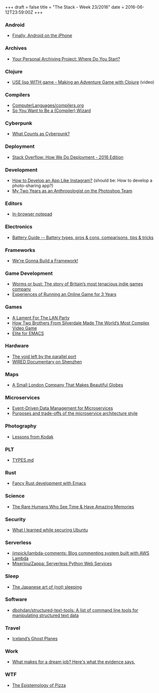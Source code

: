 +++
draft = false
title = "The Stack - Week 23/2016"
date = 2016-06-12T23:59:00Z
+++



### Android

 - [Finally, Android on the iPhone][Finallyandroidontheiphonetendigi]

[Finallyandroidontheiphonetendigi]: https://blog.tendigi.com/finally-android-on-the-iphone-99b0c8b3adc#.6o6o3zte0



### Archives

 - [Your Personal Archiving Project: Where Do You Start?][Yourpersonalarchivingprojectwheredoyoustartthesignaldigitalpreservation]

[Yourpersonalarchivingprojectwheredoyoustartthesignaldigitalpreservation]: http://blogs.loc.gov/digitalpreservation/2016/05/how-to-begin-a-personal-archiving-project/



### Clojure

 - [USE lisp WITH game - Making an Adventure Game with Clojure][Uselispwithgamemakinganadventuregamewithclojurebrycecovertyoutube] (video)

[Uselispwithgamemakinganadventuregamewithclojurebrycecovertyoutube]: https://www.youtube.com/watch?v=lql2yFXzKUs



### Compilers

 - [ComputerLanguages/compilers.org][Computerlanguagescompilersorgatmastermellingcomputerlanguages]
 - [So You Want to Be a (Compiler) Wizard][Soyouwanttobeacompilerwizarddealloc]

[Computerlanguagescompilersorgatmastermellingcomputerlanguages]: https://github.com/melling/ComputerLanguages/blob/master/compilers.org
[Soyouwanttobeacompilerwizarddealloc]: http://belkadan.com/blog/2016/05/So-You-Want-To-Be-A-Compiler-Wizard/



### Cyberpunk

 - [What Counts as Cyberpunk?][Whatcountsascyberpunkexolymph]

[Whatcountsascyberpunkexolymph]: https://exolymph.news/2016/06/08/what-counts-as-cyberpunk/



### Deployment

 - [Stack Overflow: How We Do Deployment - 2016 Edition][Nickcraverstackoverflowhowwedodeployment2016edition]

[Nickcraverstackoverflowhowwedodeployment2016edition]: https://nickcraver.com/blog/2016/05/03/stack-overflow-how-we-do-deployment-2016-edition/



### Development

 - [How to Develop an App Like Instagram?][Howtodevelopanapplikeinstagram] (should be: How to develop a photo-sharing app?)
 - [My Two Years as an Anthropologist on the Photoshop Team][Mytwoyearsasananthropologistonthephotoshopteamstartupstudygroupssgmedium]

[Howtodevelopanapplikeinstagram]: http://mlsdev.com/en/blog/70-how-to-develop-an-app-like-instagram
[Mytwoyearsasananthropologistonthephotoshopteamstartupstudygroupssgmedium]: https://medium.com/startup-study-group/my-two-years-as-an-anthropologist-on-the-photoshop-team-e700acb7d3d5#.77si4rwxx



### Editors

 - [In-browser notepad][Inbrowsernotepad]

[Inbrowsernotepad]: https://thejunkland.com/blog/improving-on-the-in-browser-notepad-script.html



### Electronics

 - [Battery Guide -- Battery types, pros & cons, comparisons, tips & tricks][Batteryguidebatterytypesprosconscomparisonstipstricks]

[Batteryguidebatterytypesprosconscomparisonstipstricks]: http://michaelbluejay.com/batteries/



### Frameworks

 - [We're Gonna Build a Framework!][Dylanbeattieweregonnabuildaframework]

[Dylanbeattieweregonnabuildaframework]: http://www.dylanbeattie.net/2016/05/were-gonna-build-framework.html



### Game Development

 - [Worms or bust: The story of Britain’s most tenacious indie games company][Wormsorbustthestoryofbritainsmosttenaciousindiegamescompanyarstechnica]
 - [Experiences of Running an Online Game for 3 Years][Experiencesofrunninganonlinegamefor3yearshookraceanimblogfornow]

[Wormsorbustthestoryofbritainsmosttenaciousindiegamescompanyarstechnica]: http://arstechnica.com/gaming/2016/06/history-of-team17-and-worms/
[Experiencesofrunninganonlinegamefor3yearshookraceanimblogfornow]: https://hookrace.net/blog/ddnet-evolution-architecture-technology/



### Games

 - [A Lament For The LAN Party][Alamentforthelanpartyrockpapershotgun]
 - [How Two Brothers From Silverdale Made The World’s Most Complex Video Game][Howtwobrothersfromsilverdalemadetheworldsmostcomplexvideogameseattleweekly]
 - [Elite for EMACS][Eliteforemacs]

[Alamentforthelanpartyrockpapershotgun]: https://www.rockpapershotgun.com/2016/06/09/lan-party-starcraft-nineties/
[Howtwobrothersfromsilverdalemadetheworldsmostcomplexvideogameseattleweekly]: http://www.seattleweekly.com/arts/enormous-dwarf-2610456/
[Eliteforemacs]: http://sami.salkosuo.net/elite-for-emacs/



### Hardware

 - [The void left by the parallel port][Thevoidleftbytheparallelportmedium]
 - [WIRED Documentary on Shenzhen][Wireddocumentaryonshenzhenbunniesblog]

[Thevoidleftbytheparallelportmedium]: https://medium.com/@tltx/the-void-left-by-the-parallel-port-51eb6c919e8a#.vukapxofd
[Wireddocumentaryonshenzhenbunniesblog]: http://www.bunniestudios.com/blog/?p=4721



### Maps

 - [A Small London Company That Makes Beautiful Globes][Asmalllondoncompanythatmakesbeautifulglobeshackernews]

[Asmalllondoncompanythatmakesbeautifulglobeshackernews]: https://news.ycombinator.com/item?id=11699263



### Microservices

 - [Event-Driven Data Management for Microservices][Eventdrivendatamanagementformicroservicesnginx]
 - [Purposes and trade-offs of the microservice architecture style][Purposesandtradeoffsofthemicroservicearchitecturestyle]

[Eventdrivendatamanagementformicroservicesnginx]: https://www.nginx.com/blog/event-driven-data-management-microservices/
[Purposesandtradeoffsofthemicroservicearchitecturestyle]: https://specify.io/concepts/microservices



### Photography

 - [Lessons from Kodak][Lessonsfromkodak]

[Lessonsfromkodak]: http://www.diamandis.com/blog/lessons-from-kodak



### PLT

 - [TYPES.md][Typesmd]

[Typesmd]: https://gist.github.com/mbbx6spp/60577af8dc4106d6e710cd804292ce20



### Rust

 - [Fancy Rust development with Emacs][Julienblanchardfancyrustdevelopmentwithemacs]

[Julienblanchardfancyrustdevelopmentwithemacs]: http://julienblanchard.com/2016/fancy-rust-development-with-emacs/



### Science

 - [The Rare Humans Who See Time & Have Amazing Memories][Therarehumanswhoseetimehaveamazingmemoriesdiscoblogdiscoblog]

[Therarehumanswhoseetimehaveamazingmemoriesdiscoblogdiscoblog]: http://blogs.discovermagazine.com/discoblog/2010/04/02/the-rare-humans-who-see-time-have-amazing-memories/#.V1uC7-bpFav.facebook



### Security

 - [What I learned while securing Ubuntu][Whatilearnedwhilesecuringubuntumajorio]

[Whatilearnedwhilesecuringubuntumajorio]: https://major.io/2015/10/14/what-i-learned-while-securing-ubuntu/



### Serverless

 - [jimpick/lambda-comments: Blog commenting system built with AWS Lambda][Jimpicklambdacommentsblogcommentingsystembuiltwithawslambda]
 - [Miserlou/Zappa: Serverless Python Web Services][Miserlouzappaserverlesspythonwebservices]

[Jimpicklambdacommentsblogcommentingsystembuiltwithawslambda]: https://github.com/jimpick/lambda-comments
[Miserlouzappaserverlesspythonwebservices]: https://github.com/Miserlou/Zappa



### Sleep

 - [The Japanese art of (not) sleeping][Bbcfuturethejapaneseartofnotsleeping]

[Bbcfuturethejapaneseartofnotsleeping]: http://www.bbc.com/future/story/20160506-the-japanese-art-of-not-sleeping



### Software

 - [dbohdan/structured-text-tools: A list of command line tools for manipulating structured text data][Dbohdanstructuredtexttoolsalistofcommandlinetoolsformanipulatingstructuredtextdata]

[Dbohdanstructuredtexttoolsalistofcommandlinetoolsformanipulatingstructuredtextdata]: https://github.com/dbohdan/structured-text-tools



### Travel

 - [Iceland’s Ghost Planes][Icelandsghostplaneswarisboring]

[Icelandsghostplaneswarisboring]: https://warisboring.com/icelands-ghost-planes-63147a860163#.gng798q8m



### Work

 - [What makes for a dream job? Here's what the evidence says.][Whatmakesforadreamjobhereswhattheevidencesays]

[Whatmakesforadreamjobhereswhattheevidencesays]: https://80000hours.org/career-guide/job-satisfaction/



### WTF

 - [The Epistemology of Pizza][Anexerciseinirrelevanceblogarchivetheepistemologyofpizza]

[Anexerciseinirrelevanceblogarchivetheepistemologyofpizza]: http://www.russet.org.uk/blog/3128




